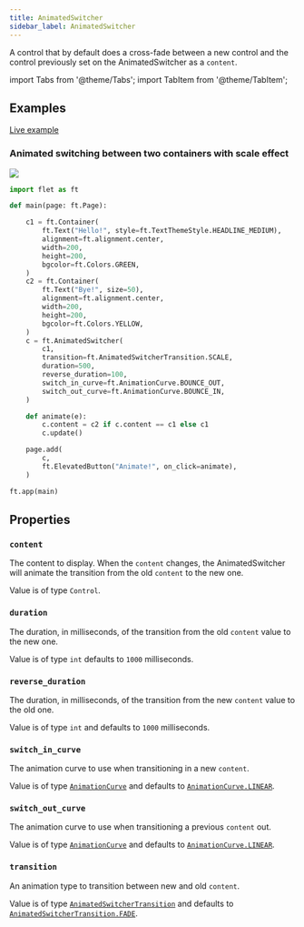 ```yaml
---
title: AnimatedSwitcher
sidebar_label: AnimatedSwitcher
---
```


A control that by default does a cross-fade between a new control and the control previously set on the AnimatedSwitcher as a `content`.

import Tabs from '@theme/Tabs';
import TabItem from '@theme/TabItem';

## Examples

[Live example](https://flet-controls-gallery.fly.dev/animations/animated_switcher)

### Animated switching between two containers with scale effect

<img src="/img/docs/controls/animated-switcher/animated-switcher.gif" className="screenshot-20" />

<Tabs groupId="language">
  <TabItem value="python" label="Python" default>

```python
import flet as ft

def main(page: ft.Page):

    c1 = ft.Container(
        ft.Text("Hello!", style=ft.TextThemeStyle.HEADLINE_MEDIUM),
        alignment=ft.alignment.center,
        width=200,
        height=200,
        bgcolor=ft.Colors.GREEN,
    )
    c2 = ft.Container(
        ft.Text("Bye!", size=50),
        alignment=ft.alignment.center,
        width=200,
        height=200,
        bgcolor=ft.Colors.YELLOW,
    )
    c = ft.AnimatedSwitcher(
        c1,
        transition=ft.AnimatedSwitcherTransition.SCALE,
        duration=500,
        reverse_duration=100,
        switch_in_curve=ft.AnimationCurve.BOUNCE_OUT,
        switch_out_curve=ft.AnimationCurve.BOUNCE_IN,
    )

    def animate(e):
        c.content = c2 if c.content == c1 else c1
        c.update()

    page.add(
        c,
        ft.ElevatedButton("Animate!", on_click=animate),
    )

ft.app(main)
```
  </TabItem>
</Tabs>

## Properties

### `content`

The content to display. When the `content` changes, the AnimatedSwitcher will animate the transition from the
old `content` to the new one.

Value is of type `Control`.

### `duration`

The duration, in milliseconds, of the transition from the old `content` value to the new one.

Value is of type `int` defaults to `1000` milliseconds.

### `reverse_duration`

The duration, in milliseconds, of the transition from the new `content` value to the old one.

Value is of type `int` and defaults to `1000` milliseconds.

### `switch_in_curve`

The animation curve to use when transitioning in a new `content`.

Value is of type [`AnimationCurve`](/docs/reference/types/animationcurve) and defaults
to [`AnimationCurve.LINEAR`](/docs/reference/types/animationcurve).

### `switch_out_curve`

The animation curve to use when transitioning a previous `content` out.

Value is of type [`AnimationCurve`](/docs/reference/types/animationcurve) and defaults
to [`AnimationCurve.LINEAR`](/docs/reference/types/animationcurve).

### `transition`

An animation type to transition between new and old `content`.

Value is of type [`AnimatedSwitcherTransition`](/docs/reference/types/animatedswitchertransition) and defaults
to [`AnimatedSwitcherTransition.FADE`](/docs/reference/types/animatedswitchertransition).   